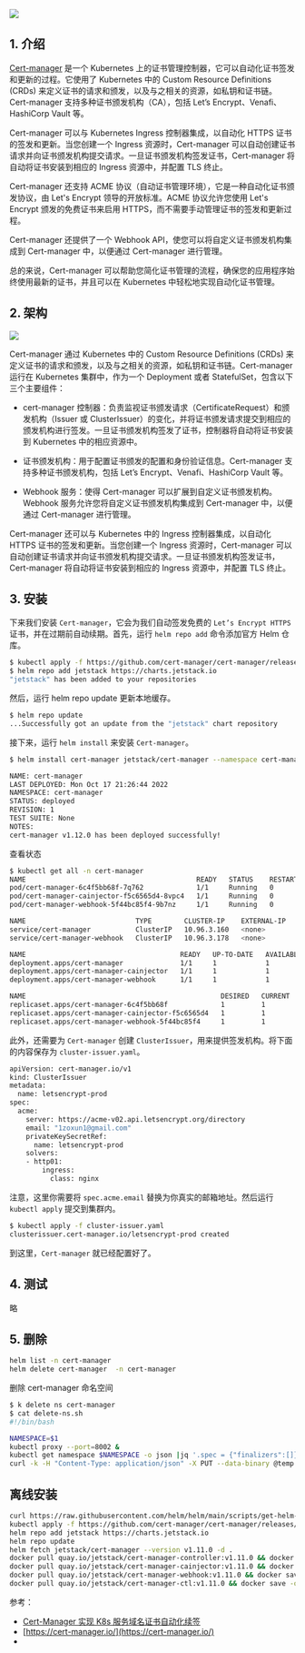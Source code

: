 ![](https://img-blog.csdnimg.cn/6196361850c0490eb3d2fe7b7e875c74.png)




## 1. 介绍
[Cert-manager](https://cert-manager.io/) 是一个 Kubernetes 上的证书管理控制器，它可以自动化证书签发和更新的过程。它使用了 Kubernetes 中的 Custom Resource Definitions (CRDs) 来定义证书的请求和颁发，以及与之相关的资源，如私钥和证书链。Cert-manager 支持多种证书颁发机构（CA），包括 Let’s Encrypt、Venafi、HashiCorp Vault 等。

Cert-manager 可以与 Kubernetes Ingress 控制器集成，以自动化 HTTPS 证书的签发和更新。当您创建一个 Ingress 资源时，Cert-manager 可以自动创建证书请求并向证书颁发机构提交请求。一旦证书颁发机构签发证书，Cert-manager 将自动将证书安装到相应的 Ingress 资源中，并配置 TLS 终止。

Cert-manager 还支持 ACME 协议（自动证书管理环境），它是一种自动化证书颁发协议，由 Let's Encrypt 领导的开放标准。ACME 协议允许您使用 Let's Encrypt 颁发的免费证书来启用 HTTPS，而不需要手动管理证书的签发和更新过程。

Cert-manager 还提供了一个 Webhook API，使您可以将自定义证书颁发机构集成到 Cert-manager 中，以便通过 Cert-manager 进行管理。

总的来说，Cert-manager 可以帮助您简化证书管理的流程，确保您的应用程序始终使用最新的证书，并且可以在 Kubernetes 中轻松地实现自动化证书管理。


##  2. 架构
![](https://img-blog.csdnimg.cn/698f7351fde04acc92458c96ba804df4.png)

Cert-manager 通过 Kubernetes 中的 Custom Resource Definitions (CRDs) 来定义证书的请求和颁发，以及与之相关的资源，如私钥和证书链。Cert-manager 运行在 Kubernetes 集群中，作为一个 Deployment 或者 StatefulSet，包含以下三个主要组件：

- cert-manager 控制器：负责监视证书颁发请求（CertificateRequest）和颁发机构（Issuer 或 ClusterIssuer）的变化，并将证书颁发请求提交到相应的颁发机构进行签发。一旦证书颁发机构签发了证书，控制器将自动将证书安装到 Kubernetes 中的相应资源中。

- 证书颁发机构：用于配置证书颁发的配置和身份验证信息。Cert-manager 支持多种证书颁发机构，包括 Let’s Encrypt、Venafi、HashiCorp Vault 等。

- Webhook 服务：使得 Cert-manager 可以扩展到自定义证书颁发机构。Webhook 服务允许您将自定义证书颁发机构集成到 Cert-manager 中，以便通过 Cert-manager 进行管理。

Cert-manager 还可以与 Kubernetes 中的 Ingress 控制器集成，以自动化 HTTPS 证书的签发和更新。当您创建一个 Ingress 资源时，Cert-manager 可以自动创建证书请求并向证书颁发机构提交请求。一旦证书颁发机构签发证书，Cert-manager 将自动将证书安装到相应的 Ingress 资源中，并配置 TLS 终止。
## 3. 安装 
下来我们安装 `Cert-manager`，它会为我们自动签发免费的 `Let’s Encrypt HTTPS` 证书，并在过期前自动续期。首先，运行 `helm repo add` 命令添加官方 Helm 仓库。


```bash
$ kubectl apply -f https://github.com/cert-manager/cert-manager/releases/download/v1.12.0/cert-manager.crds.yaml
$ helm repo add jetstack https://charts.jetstack.io
"jetstack" has been added to your repositories
```
然后，运行 helm repo update 更新本地缓存。

```bash
$ helm repo update
...Successfully got an update from the "jetstack" chart repository
```
接下来，运行 `helm install` 来安装 `Cert-manager`。

```bash
$ helm install cert-manager jetstack/cert-manager --namespace cert-manager --create-namespace --version v1.12.0 --set ingressShim.defaultIssuerName=letsencrypt-prod --set ingressShim.defaultIssuerKind=ClusterIssuer --set ingressShim.defaultIssuerGroup=cert-manager.io --set installCRDs=true

NAME: cert-manager
LAST DEPLOYED: Mon Oct 17 21:26:44 2022
NAMESPACE: cert-manager
STATUS: deployed
REVISION: 1
TEST SUITE: None
NOTES:
cert-manager v1.12.0 has been deployed successfully!
```
查看状态

```bash
$ kubectl get all -n cert-manager
NAME                                          READY   STATUS    RESTARTS   AGE
pod/cert-manager-6c4f5bb68f-7q762             1/1     Running   0          53s
pod/cert-manager-cainjector-f5c6565d4-8vpc4   1/1     Running   0          53s
pod/cert-manager-webhook-5f44bc85f4-9b7nz     1/1     Running   0          53s

NAME                           TYPE        CLUSTER-IP    EXTERNAL-IP   PORT(S)    AGE
service/cert-manager           ClusterIP   10.96.3.160   <none>        9402/TCP   53s
service/cert-manager-webhook   ClusterIP   10.96.3.178   <none>        443/TCP    53s

NAME                                      READY   UP-TO-DATE   AVAILABLE   AGE
deployment.apps/cert-manager              1/1     1            1           53s
deployment.apps/cert-manager-cainjector   1/1     1            1           53s
deployment.apps/cert-manager-webhook      1/1     1            1           53s

NAME                                                DESIRED   CURRENT   READY   AGE
replicaset.apps/cert-manager-6c4f5bb68f             1         1         1       53s
replicaset.apps/cert-manager-cainjector-f5c6565d4   1         1         1       53s
replicaset.apps/cert-manager-webhook-5f44bc85f4     1         1         1       53s

```

此外，还需要为 `Cert-manager` 创建 `ClusterIssuer`，用来提供签发机构。将下面的内容保存为 `cluster-issuer.yaml`。

```bash
apiVersion: cert-manager.io/v1
kind: ClusterIssuer
metadata:
  name: letsencrypt-prod
spec:
  acme:
    server: https://acme-v02.api.letsencrypt.org/directory
    email: "1zoxun1@gmail.com"
    privateKeySecretRef:
      name: letsencrypt-prod
    solvers:    
    - http01:
        ingress:
          class: nginx
```
注意，这里你需要将 `spec.acme.email` 替换为你真实的邮箱地址。然后运行 `kubectl apply` 提交到集群内。

```bash
$ kubectl apply -f cluster-issuer.yaml
clusterissuer.cert-manager.io/letsencrypt-prod created
```
到这里，`Cert-manager` 就已经配置好了。

## 4. 测试
略
##  5. 删除

```bash
helm list -n cert-manager
helm delete cert-manager  -n cert-manager
```
删除 cert-manager 命名空间

```bash
$ k delete ns cert-manager
$ cat delete-ns.sh
#!/bin/bash

NAMESPACE=$1
kubectl proxy --port=8002 &
kubectl get namespace $NAMESPACE -o json |jq '.spec = {"finalizers":[]}' >temp.json
curl -k -H "Content-Type: application/json" -X PUT --data-binary @temp.json 127.0.0.1:8002/api/v1/namespaces/$NAMESPACE/finalize
```


##  离线安装

```bash
curl https://raw.githubusercontent.com/helm/helm/main/scripts/get-helm-3 | bash
kubectl apply -f https://github.com/cert-manager/cert-manager/releases/download/v1.11.0/cert-manager.crds.yaml
helm repo add jetstack https://charts.jetstack.io
helm repo update
helm fetch jetstack/cert-manager --version v1.11.0 -d .
docker pull quay.io/jetstack/cert-manager-controller:v1.11.0 && docker save -o cert-manager-controller-v1.11.0.tar quay.io/jetstack/cert-manager-controller:v1.11.0
docker pull quay.io/jetstack/cert-manager-cainjector:v1.11.0 && docker save -o cert-manager-cainjector-v1.11.0.tar quay.io/jetstack/cert-manager-cainjector:v1.11.0
docker pull quay.io/jetstack/cert-manager-webhook:v1.11.0 && docker save -o cert-manager-webhook-v1.11.0.tar quay.io/jetstack/cert-manager-webhook:v1.11.0
docker pull quay.io/jetstack/cert-manager-ctl:v1.11.0 && docker save -o cert-manager-ctl-v1.11.0.tar quay.io/jetstack/cert-manager-ctl:v1.11.0
```

参考：

- [Cert-Manager 实现 K8s 服务域名证书自动化续签](https://mp.weixin.qq.com/s/PjvqZZzRLb2n8iBy7__ZZg)
- [https://cert-manager.io/](https://cert-manager.io/)
- 
